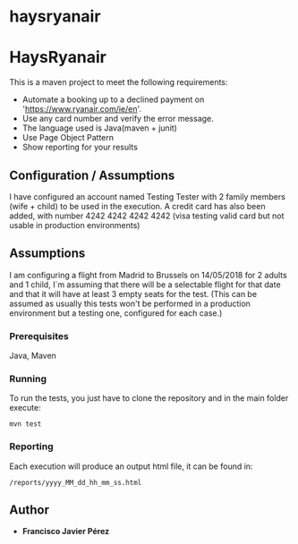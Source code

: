 # haysryanair

# HaysRyanair
This is a maven project to meet the following requirements:
  - Automate a booking up to a declined payment on 'https://www.ryanair.com/ie/en'.
  - Use any card number and verify the error message.
  - The language used is Java(maven + junit)
  - Use Page Object Pattern
  - Show reporting for your results
  
## Configuration / Assumptions
I have configured an account named Testing Tester with 2 family members (wife + child) to be used in the execution.
A credit card has also been added, with number 4242 4242 4242 4242 (visa testing valid card but not usable in production environments)

## Assumptions
I am configuring a flight from Madrid to Brussels on 14/05/2018 for 2 adults and 1 child, I´m assuming that there will be a selectable flight for that date and that it will have at least 3 empty seats for the test. (This can be assumed as usually this tests won't be performed in a production environment but a testing one, configured for each case.)

### Prerequisites

Java, Maven

### Running

To run the tests, you just have to clone the repository and in the main folder execute:

```
mvn test
```

### Reporting

Each execution will produce an output html file, it can be found in: 
```
/reports/yyyy_MM_dd_hh_mm_ss.html
```

## Author

* **Francisco Javier Pérez**
